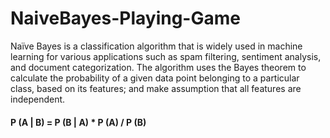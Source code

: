 # NaiveBayes-Playing-Game

Naïve Bayes is a classification algorithm that is widely used in machine learning for various applications such as spam filtering, sentiment analysis, and document categorization. The algorithm uses the Bayes theorem to calculate the probability of a given data point belonging to a particular class, based on its features; and make assumption that all features are independent.
#### P (A | B) = P (B | A) * P (A) / P (B)
